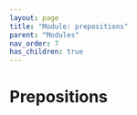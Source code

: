 ```yaml
---
layout: page
title: "Module: prepositions"
parent: "Modules"
nav_order: 7
has_children: true
---
```


# Prepositions